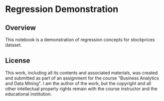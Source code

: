 # Regression Demonstration
## Overview 
This notebook is a demonstration of regression concepts for stockprices dataset. 
## License 
This work, including all its contents and associated materials, was created and submitted as part of an assignment for the course "Business Analytics and Data Mining". 
I am the author of the work, but the copyright and all other intellectual property rights remain with the course instructor and the educational institution.
